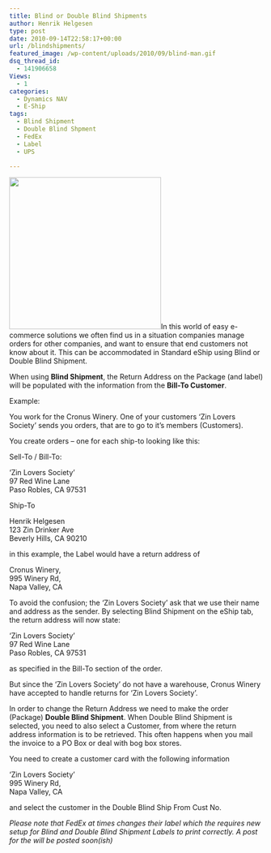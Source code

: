 ```yaml
---
title: Blind or Double Blind Shipments
author: Henrik Helgesen
type: post
date: 2010-09-14T22:58:17+00:00
url: /blindshipments/
featured_image: /wp-content/uploads/2010/09/blind-man.gif
dsq_thread_id:
  - 141906658
Views:
  - 1
categories:
  - Dynamics NAV
  - E-Ship
tags:
  - Blind Shipment
  - Double Blind Shpment
  - FedEx
  - Label
  - UPS

---
```

[<img decoding="async" loading="lazy" class="size-medium wp-image-52 alignright" title="blind-man" alt="" src="https://i0.wp.com/eshipguy.com/wp-content/uploads/2010/09/blind-man.gif?resize=300%2C300&#038;ssl=1" width="300" height="300" data-recalc-dims="1" />][1]In this world of easy e-commerce solutions we often find us in a situation companies manage orders for other companies, and want to ensure that end customers not know about it. This can be accommodated in Standard eShip using Blind or Double Blind Shipment.

When using **Blind Shipment**, the Return Address on the Package (and label) will be populated with the information from the **Bill-To Customer**.

<!--more-->Example:

You work for the Cronus Winery. One of your customers &#8216;Zin Lovers Society&#8217; sends you orders, that are to go to it&#8217;s members (Customers).

You create orders &#8211; one for each ship-to looking like this:

Sell-To / Bill-To:

&#8216;Zin Lovers Society&#8217;  
97 Red Wine Lane  
Paso Robles, CA 97531

Ship-To

Henrik Helgesen  
123 Zin Drinker Ave  
Beverly Hills, CA 90210

in this example, the Label would have a return address of

Cronus Winery,  
995 Winery Rd,  
Napa Valley, CA

To avoid the confusion; the &#8216;Zin Lovers Society&#8217; ask that we use their name and address as the sender. By selecting Blind Shipment on the eShip tab, the return address will now state:

&#8216;Zin Lovers Society&#8217;  
97 Red Wine Lane  
Paso Robles, CA 97531

as specified in the Bill-To section of the order.

But since the &#8216;Zin Lovers Society&#8217; do not have a warehouse, Cronus Winery have accepted to handle returns for &#8216;Zin Lovers Society&#8217;.

In order to change the Return Address we need to make the order (Package) **Double Blind Shipment**. When Double Blind Shipment is selected, you need to also select a Customer, from where the return address information is to be retrieved. This often happens when you mail the invoice to a PO Box or deal with bog box stores.

You need to create a customer card with the following information

&#8216;Zin Lovers Society&#8217;  
995 Winery Rd,  
Napa Valley, CA

and select the customer in the Double Blind Ship From Cust No.

_Please note that FedEx at times changes their label which the requires new setup for Blind and Double Blind Shipment Labels to print correctly. A post for the will be posted soon(ish)_

 [1]: https://i0.wp.com/eshipguy.com/wp-content/uploads/2010/09/blind-man.gif?ssl=1